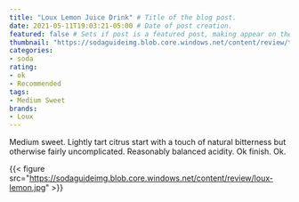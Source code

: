 ```yaml
---
title: "Loux Lemon Juice Drink" # Title of the blog post.
date: 2021-05-11T19:03:21-05:00 # Date of post creation.
featured: false # Sets if post is a featured post, making appear on the home page side bar.
thumbnail: "https://sodaguideimg.blob.core.windows.net/content/review/thumbs/loux-lemon.jpg" # Sets thumbnail image appearing inside card on homepage.
categories:
- soda
rating:
- ok
- Recommended
tags:
- Medium Sweet
brands:
- Loux
---
```


Medium sweet. Lightly tart citrus start with a touch of natural bitterness but otherwise fairly uncomplicated. Reasonably balanced acidity. Ok finish. Ok.

{{< figure src="https://sodaguideimg.blob.core.windows.net/content/review/loux-lemon.jpg" >}}